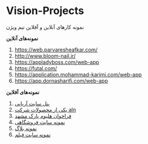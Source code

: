 # Vision-Projects
نمونه کارهای آنلاین و آفلاین تیم ویژن

**نمونه‌های آنلاین**
 1. https://web.parvaresheafkar.com/
 2. http://www.bloom-nail.ir/
 3. https://appladyboss.com/web-app
 4. https://futal.com/
 5. https://application.mohammad-karimi.com/web-app
 6. https://app.dornasharifi.com/web-app
 
 **نمونه‌های آفلاین**
 
 1. [پنل سایت آریاپی](https://drive.google.com/drive/folders/1GEwjgKfDWZtl3KTLOyfEoG9IUPj-sDxT?usp=sharing)
 2. [یکی از محصولات شرکت aln](https://drive.google.com/file/d/1n8KoOauCR1evosvReavjSsHBqziYAAiY/view?usp=sharing)
 3. [فراخوان هلیوم پارک مشهد](https://drive.google.com/file/d/1P1Mqex2PW4yq5stEZlhE076kTo1vOk7F/view?usp=share_link)
 4. [نمونه سایت فروشگاهی](https://drive.google.com/file/d/1acGraPGoHHlnZDz6rLuhpWwMCdaa8TM9/view?usp=sharing)
 5. [نمونه بلاگ](https://drive.google.com/file/d/1xr_xo_hzhrva7pmX8dtEh21EFMY05mhJ/view?usp=sharing)
 6. [نمونه سایت فیلم](https://drive.google.com/file/d/1Cc2K2TW41TjzA1wNjdwkLGt8Icseer6B/view?usp=sharing)
